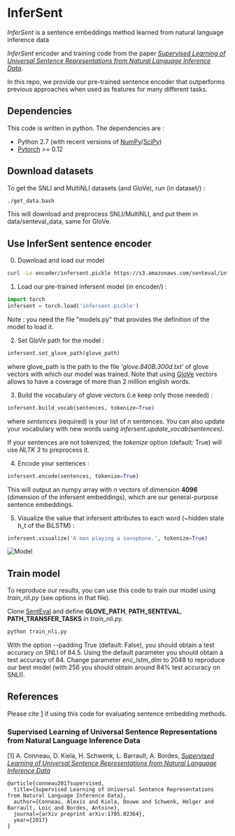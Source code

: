 # InferSent
*InferSent* is a sentence embeddings method learned from natural language inference data 

*InferSent* encoder and training code from the paper [*Supervised Learning of Universal Sentence Representations from Natural Language Inference Data*](https://arxiv.org/abs/1705.02364).

In this repo, we provide our pre-trained sentence encoder that outperforms previous approaches when used as features for many different tasks.

## Dependencies

This code is written in python. The dependencies are :

* Python 2.7 (with recent versions of [NumPy](http://www.numpy.org/)/[SciPy](http://www.scipy.org/))
* [Pytorch](http://pytorch.org/) >= 0.12

## Download datasets
To get the SNLI and MultiNLI datasets (and GloVe), run (in dataset/) :
```bash
./get_data.bash
```
This will download and preprocess SNLI/MultiNLI, and put them in data/senteval_data, same for GloVe.


## Use InferSent sentence encoder
0) Download and load our model
```bash
curl -Lo encoder/infersent.pickle https://s3.amazonaws.com/senteval/infersent/infersent.pickle
```

1) Load our pre-trained infersent model (in encoder/) :
```python
import torch
infersent = torch.load('infersent.pickle')
```
Note : you need the file "models.py" that provides the definition of the model to load it.

2) Set GloVe path for the model : 
```python
infersent.set_glove_path(glove_path)
```
where glove_path is the path to the file *'glove.840B.300d.txt'* of glove vectors with which our model was trained. Note that using [GloVe](https://nlp.stanford.edu/projects/glove/) vectors allows to have a coverage of more than 2 million english words.


3) Build the vocabulary of glove vectors (i.e keep only those needed) : 
```python
infersent.build_vocab(sentences, tokenize=True)
```
where *sentences* (required) is your list of *n* sentences. You can also update your vocabulary with new words using *infersent.update_vocab(sentences)*.

If your sentences are not tokenized, the *tokenize* option (default: True) will use *NLTK 3* to preprocess it.

4) Encode your sentences :
```python
infersent.encode(sentences, tokenize=True)
```
This will output an numpy array with *n* vectors of dimension **4096** (dimension of the infersent embeddings), which are our general-purpose sentence embeddings.

5) Visualize the value that infersent attributes to each word (~hidden state h_t of the BiLSTM) :
```python
infersent.visualize('A man playing a saxophone.', tokenize=True)
```

![Model](https://s3.amazonaws.com/senteval/infersent/visualization.png)


## Train model
To reproduce our results, you can use this code to train our model using *train_nli.py* (see options in that file).

Clone [SentEval](https://github.com/aconneau/SentEval) and define **GLOVE_PATH**, **PATH_SENTEVAL**, **PATH_TRANSFER_TASKS** in *train_nli.py*.
```bash
python train_nli.py
```
With the option --padding True (default: False), you should obtain a test accuracy on SNLI of 84.5. Using the default parameter you should obtain a test accuracy of 84.  Change parameter *enc_lstm_dim* to 2048 to reproduce our best model (with 256 you should obtain around 84% test accuracy on SNLI).

## References

Please cite [1](https://arxiv.org/abs/1705.02364) if using this code for evaluating sentence embedding methods.

### Supervised Learning of Universal Sentence Representations from Natural Language Inference Data

[1] A. Conneau, D. Kiela, H. Schwenk, L. Barrault, A. Bordes, [*Supervised Learning of Universal Sentence Representations from Natural Language Inference Data*](https://arxiv.org/abs/1705.02364)

```
@article{conneau2017supervised,
  title={Supervised Learning of Universal Sentence Representations from Natural Language Inference Data},
  author={Conneau, Alexis and Kiela, Douwe and Schwenk, Holger and Barrault, Loic and Bordes, Antoine},
  journal={arXiv preprint arXiv:1705.02364},
  year={2017}
}
```
